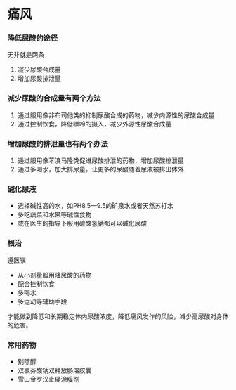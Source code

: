 # 痛风

### 降低尿酸的途径

无非就是两条

1. 减少尿酸合成量
2. 增加尿酸排泄量

### 减少尿酸的合成量有两个方法

1. 通过服用像非布司他类的抑制尿酸合成的药物，减少内源性的尿酸合成量
2. 通过控制饮食，降低嘌呤的摄入，减少外源性尿酸合成量

### 增加尿酸的排泄量也有两个办法

1. 通过服用像苯溴马隆类促进尿酸排泄的药物，增加尿酸排泄量
2. 通过多喝水，加大排尿量，让更多的尿酸随着尿液被排出体外

### 碱化尿液

* 选择碱性高的水，如PH8.5—9.5的矿泉水或者天然苏打水
* 多吃蔬菜和水果等碱性食物
* 或在医生的指导下服用碳酸氢钠都可以碱化尿酸

### 根治

遵医嘱

* 从小剂量服用降尿酸的药物
* 配合控制饮食
* 多喝水
* 多运动等辅助手段

才能做到降低和长期稳定体内尿酸浓度，降低痛风发作的风险，减少高尿酸对身体的危害。

### 常用药物

* 别嘌醇
* 双氯芬酸钠双释放肠溶胶囊
* 雪山金罗汉止痛涂膜剂
